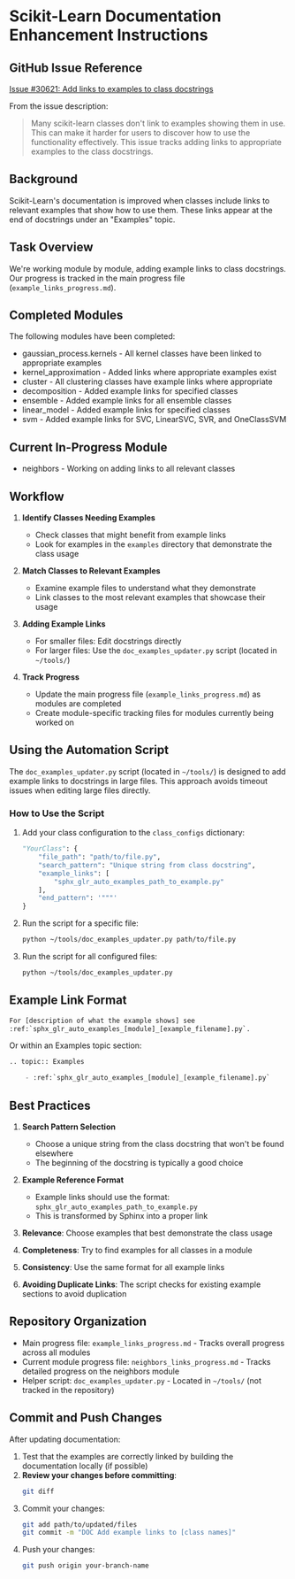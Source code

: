 # Scikit-Learn Documentation Enhancement Instructions

## GitHub Issue Reference
[Issue #30621: Add links to examples to class docstrings](https://github.com/scikit-learn/scikit-learn/issues/30621)

From the issue description:
> Many scikit-learn classes don't link to examples showing them in use. This can make it harder for users to discover how to use the functionality effectively. This issue tracks adding links to appropriate examples to the class docstrings.

## Background

Scikit-Learn's documentation is improved when classes include links to relevant examples that show how to use them. These links appear at the end of docstrings under an "Examples" topic.

## Task Overview
We're working module by module, adding example links to class docstrings. Our progress is tracked in the main progress file (`example_links_progress.md`).

## Completed Modules
The following modules have been completed:
- gaussian_process.kernels - All kernel classes have been linked to appropriate examples
- kernel_approximation - Added links where appropriate examples exist
- cluster - All clustering classes have example links where appropriate
- decomposition - Added example links for specified classes
- ensemble - Added example links for all ensemble classes
- linear_model - Added example links for specified classes
- svm - Added example links for SVC, LinearSVC, SVR, and OneClassSVM

## Current In-Progress Module
- neighbors - Working on adding links to all relevant classes

## Workflow

1. **Identify Classes Needing Examples**
   - Check classes that might benefit from example links
   - Look for examples in the `examples` directory that demonstrate the class usage

2. **Match Classes to Relevant Examples**
   - Examine example files to understand what they demonstrate
   - Link classes to the most relevant examples that showcase their usage

3. **Adding Example Links**
   - For smaller files: Edit docstrings directly
   - For larger files: Use the `doc_examples_updater.py` script (located in `~/tools/`)

4. **Track Progress**
   - Update the main progress file (`example_links_progress.md`) as modules are completed
   - Create module-specific tracking files for modules currently being worked on

## Using the Automation Script

The `doc_examples_updater.py` script (located in `~/tools/`) is designed to add example links to docstrings in large files. This approach avoids timeout issues when editing large files directly.

### How to Use the Script

1. Add your class configuration to the `class_configs` dictionary:
   ```python
   "YourClass": {
       "file_path": "path/to/file.py",
       "search_pattern": "Unique string from class docstring",
       "example_links": [
           "sphx_glr_auto_examples_path_to_example.py"
       ],
       "end_pattern": '"""'
   }
   ```

2. Run the script for a specific file:
   ```bash
   python ~/tools/doc_examples_updater.py path/to/file.py
   ```

3. Run the script for all configured files:
   ```bash
   python ~/tools/doc_examples_updater.py
   ```

## Example Link Format
```python
For [description of what the example shows] see
:ref:`sphx_glr_auto_examples_[module]_[example_filename].py`.
```

Or within an Examples topic section:
```python
.. topic:: Examples

    - :ref:`sphx_glr_auto_examples_[module]_[example_filename].py`
```

## Best Practices

1. **Search Pattern Selection**
   - Choose a unique string from the class docstring that won't be found elsewhere
   - The beginning of the docstring is typically a good choice

2. **Example Reference Format**
   - Example links should use the format: `sphx_glr_auto_examples_path_to_example.py`
   - This is transformed by Sphinx into a proper link

3. **Relevance**: Choose examples that best demonstrate the class usage
4. **Completeness**: Try to find examples for all classes in a module
5. **Consistency**: Use the same format for all example links
6. **Avoiding Duplicate Links**: The script checks for existing example sections to avoid duplication

## Repository Organization
- Main progress file: `example_links_progress.md` - Tracks overall progress across all modules
- Current module progress file: `neighbors_links_progress.md` - Tracks detailed progress on the neighbors module
- Helper script: `doc_examples_updater.py` - Located in `~/tools/` (not tracked in the repository)

## Commit and Push Changes

After updating documentation:
1. Test that the examples are correctly linked by building the documentation locally (if possible)
2. **Review your changes before committing**:
   ```bash
   git diff
   ```
3. Commit your changes:
   ```bash
   git add path/to/updated/files
   git commit -m "DOC Add example links to [class names]"
   ```
4. Push your changes:
   ```bash
   git push origin your-branch-name
   ```

